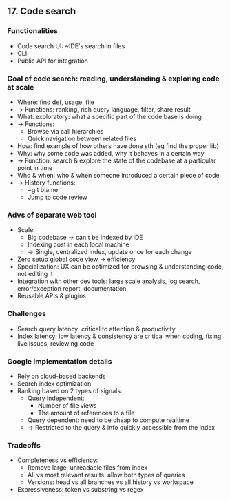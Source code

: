 ## 17. Code search
### Functionalities
- Code search UI: ~IDE's search in files
- CLI
- Public API for integration
### Goal of code search: reading, understanding & exploring code at scale
- Where: find def, usage, file
- -> Functions: ranking, rich query language, filter, share result
- What: exploratory: what a specific part of the code base is doing
- -> Functions:
  - Browse via call hierarchies
  - Quick navigation between related files
- How: find example of how others have done sth (eg find the proper lib)
- Why: why some code was added, why it behaves in a certain way
- -> Function: search & explore the state of the codebase at a particular point in time
- Who & when: who & when someone introduced a certain piece of code
- -> History functions:
  - ~git blame
  - Jump to code review
### Advs of separate web tool
- Scale:
  - Big codebase -> can't be indexed by IDE
  - Indexing cost in each local machine
  - -> Single, centralized index, update once for each change
- Zero setup global code view -> efficiency
- Specialization: UX can be optimized for browsing & understanding code, not editing it
- Integration with other dev tools: large scale analysis, log search, error/exception report, documentation
- Reusable APIs & plugins
### Challenges
- Search query latency: critical to attention & productivity
- Index latency: low latency & consistency are critical when coding, fixing live issues, reviewing code
### Google implementation details
- Rely on cloud-based backends
- Search index optimization
- Ranking based on 2 types of signals:
  - Query independent:
    - Number of file views
    - The amount of references to a file
  - Query dependent: need to be cheap to compute realtime
  - -> Restricted to the query & info quickly accessible from the index
### Tradeoffs
- Completeness vs efficiency: 
  - Remove large, unreadable files from index
  - All vs most relevant results: allow both types of queries
  - Versions: head vs all branches vs all history vs workspace
- Expressiveness: token vs substring vs regex